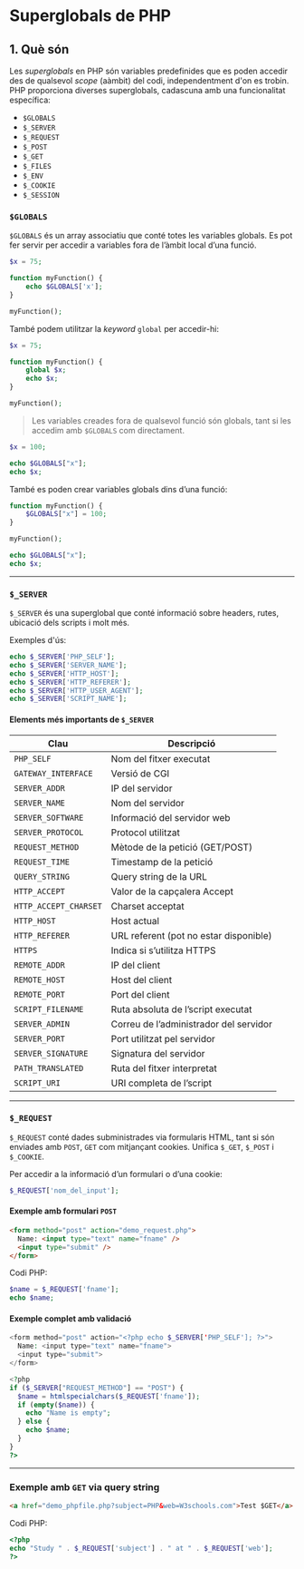 # Superglobals de PHP

## 1. Què són

Les _superglobals_ en PHP són variables predefinides que es poden accedir des de qualsevol _scope_ (aàmbit) del codi, independentment d'on es trobin. PHP proporciona diverses superglobals, cadascuna amb una funcionalitat específica:

- `$GLOBALS`
- `$_SERVER`
- `$_REQUEST`
- `$_POST`
- `$_GET`
- `$_FILES`
- `$_ENV`
- `$_COOKIE`
- `$_SESSION`

### `$GLOBALS`

`$GLOBALS` és un array associatiu que conté totes les variables globals. Es pot fer servir per accedir a variables fora de l’àmbit local d’una funció.

```php
$x = 75;

function myFunction() {
    echo $GLOBALS['x'];
}

myFunction();
```

També podem utilitzar la _keyword_ `global` per accedir-hi:

```php
$x = 75;

function myFunction() {
    global $x;
    echo $x;
}

myFunction();
```

> Les variables creades fora de qualsevol funció són globals, tant si les accedim amb `$GLOBALS` com directament.

```php
$x = 100;

echo $GLOBALS["x"];
echo $x;
```

També es poden crear variables globals dins d’una funció:

```php
function myFunction() {
    $GLOBALS["x"] = 100;
}

myFunction();

echo $GLOBALS["x"];
echo $x;
```

---

### `$_SERVER`

`$_SERVER` és una superglobal que conté informació sobre headers, rutes, ubicació dels scripts i molt més.

Exemples d'ús:

```php
echo $_SERVER['PHP_SELF'];
echo $_SERVER['SERVER_NAME'];
echo $_SERVER['HTTP_HOST'];
echo $_SERVER['HTTP_REFERER'];
echo $_SERVER['HTTP_USER_AGENT'];
echo $_SERVER['SCRIPT_NAME'];
```

#### Elements més importants de `$_SERVER`

| Clau                  | Descripció                             |
| --------------------- | -------------------------------------- |
| `PHP_SELF`            | Nom del fitxer executat                |
| `GATEWAY_INTERFACE`   | Versió de CGI                          |
| `SERVER_ADDR`         | IP del servidor                        |
| `SERVER_NAME`         | Nom del servidor                       |
| `SERVER_SOFTWARE`     | Informació del servidor web            |
| `SERVER_PROTOCOL`     | Protocol utilitzat                     |
| `REQUEST_METHOD`      | Mètode de la petició (GET/POST)        |
| `REQUEST_TIME`        | Timestamp de la petició                |
| `QUERY_STRING`        | Query string de la URL                 |
| `HTTP_ACCEPT`         | Valor de la capçalera Accept           |
| `HTTP_ACCEPT_CHARSET` | Charset acceptat                       |
| `HTTP_HOST`           | Host actual                            |
| `HTTP_REFERER`        | URL referent (pot no estar disponible) |
| `HTTPS`               | Indica si s’utilitza HTTPS             |
| `REMOTE_ADDR`         | IP del client                          |
| `REMOTE_HOST`         | Host del client                        |
| `REMOTE_PORT`         | Port del client                        |
| `SCRIPT_FILENAME`     | Ruta absoluta de l’script executat     |
| `SERVER_ADMIN`        | Correu de l’administrador del servidor |
| `SERVER_PORT`         | Port utilitzat pel servidor            |
| `SERVER_SIGNATURE`    | Signatura del servidor                 |
| `PATH_TRANSLATED`     | Ruta del fitxer interpretat            |
| `SCRIPT_URI`          | URI completa de l’script               |

---

### `$_REQUEST`

`$_REQUEST` conté dades subministrades via formularis HTML, tant si són enviades amb `POST`, `GET` com mitjançant cookies. Unifica `$_GET`, `$_POST` i `$_COOKIE`.

Per accedir a la informació d’un formulari o d’una cookie:

```php
$_REQUEST['nom_del_input'];
```

#### Exemple amb formulari `POST`

```html
<form method="post" action="demo_request.php">
  Name: <input type="text" name="fname" />
  <input type="submit" />
</form>
```

Codi PHP:

```php
$name = $_REQUEST['fname'];
echo $name;
```

#### Exemple complet amb validació

```php
<form method="post" action="<?php echo $_SERVER['PHP_SELF']; ?>">
  Name: <input type="text" name="fname">
  <input type="submit">
</form>

<?php
if ($_SERVER["REQUEST_METHOD"] == "POST") {
  $name = htmlspecialchars($_REQUEST['fname']);
  if (empty($name)) {
    echo "Name is empty";
  } else {
    echo $name;
  }
}
?>
```

---

### Exemple amb `GET` via query string

```html
<a href="demo_phpfile.php?subject=PHP&web=W3schools.com">Test $GET</a>
```

Codi PHP:

```php
<?php
echo "Study " . $_REQUEST['subject'] . " at " . $_REQUEST['web'];
?>
```
